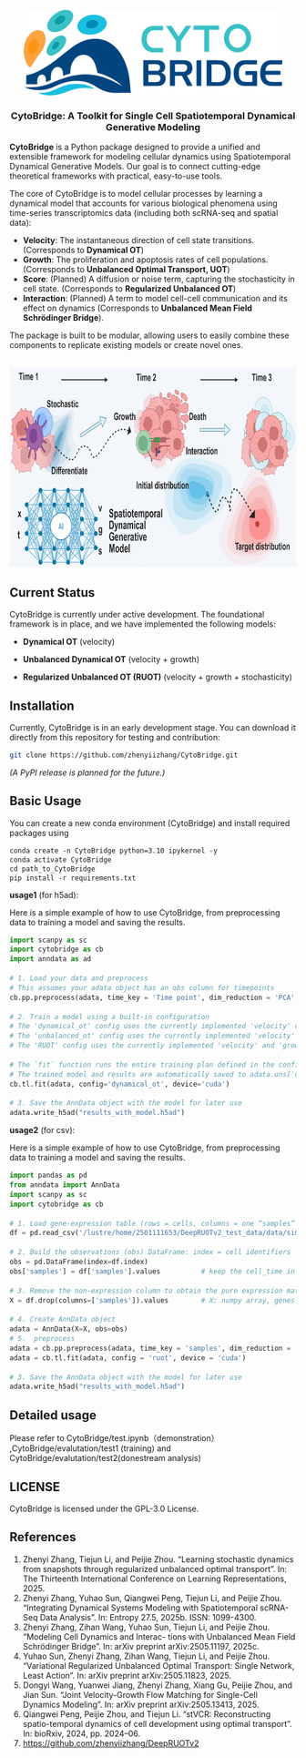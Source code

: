 <!-- PROJECT LOGO -->
<br />
<div align="center">
  <a href="https://github.com/zhenyiizhang/CytoBridge/">
    <img src="figures/logo.png" alt="Logo" height="150" style="margin-bottom: 0px;">
  </a>

  <h3 align="center">CytoBridge: A Toolkit for Single Cell Spatiotemporal Dynamical Generative Modeling</h3>

</div>

**CytoBridge** is a Python package designed to provide a unified and extensible framework for modeling cellular dynamics using Spatiotemporal Dynamical Generative Models. Our goal is to connect cutting-edge theoretical frameworks with practical, easy-to-use tools.

The core of CytoBridge is to model cellular processes by learning a dynamical model that accounts for various biological phenomena using time-series transcriptomics data (including both scRNA-seq and spatial data):

  * **Velocity**: The instantaneous direction of cell state transitions. (Corresponds to **Dynamical OT**)
  * **Growth**: The proliferation and apoptosis rates of cell populations. (Corresponds to **Unbalanced Optimal Transport, UOT**)
  * **Score**: (Planned) A diffusion or noise term, capturing the stochasticity in cell state. (Corresponds to **Regularized Unbalanced OT**)
  * **Interaction**: (Planned) A term to model cell-cell communication and its effect on dynamics (Corresponds to **Unbalanced Mean Field Schrödinger Bridge**).

The package is built to be modular, allowing users to easily combine these components to replicate existing models or create novel ones.

<br />
<div align="center">
  <a href="https://github.com/zhenyiizhang/CytoBridge/">
    <img src="figures/model.png" alt="model" height="350">
  </a>
</div>


## Current Status

CytoBridge is currently under active development. The foundational framework is in place, and we have implemented the following models:

  * **Dynamical OT** (velocity)

  * **Unbalanced Dynamical OT** (velocity + growth)

  * **Regularized Unbalanced OT (RUOT)**  (velocity + growth + stochasticity)


## Installation

Currently, CytoBridge is in an early development stage. You can download it directly from this repository for testing and contribution:

```bash
git clone https://github.com/zhenyiizhang/CytoBridge.git
```

*(A PyPI release is planned for the future.)*



## Basic Usage

You can create a new conda environment (CytoBridge) and install required packages using

```vim
conda create -n CytoBridge python=3.10 ipykernel -y
conda activate CytoBridge
cd path_to_CytoBridge
pip install -r requirements.txt
```

**usage1** (for h5ad):

Here is a simple example of how to use CytoBridge, from preprocessing data to training a model and saving the results.

```python
import scanpy as sc
import cytobridge as cb
import anndata as ad

# 1. Load your data and preprocess
# This assumes your adata object has an obs column for timepoints
cb.pp.preprocess(adata, time_key = 'Time point', dim_reduction = 'PCA', normalization = True, log1p = True, select_hvg = True)

# 2. Train a model using a built-in configuration
# The 'dynamical_ot' config uses the currently implemented 'velocity' components.
# The 'unbalanced_ot' config uses the currently implemented 'velocity' and 'growth' components.
# The 'RUOT' config uses the currently implemented 'velocity' and 'growth' components.

# The `fit` function runs the entire training plan defined in the config.
# The trained model and results are automatically saved to adata.uns['dynamic_model'], adata.obsm['velocity_latent'], adata.obsm['growth_rate']
cb.tl.fit(adata, config='dynamical_ot', device='cuda')

# 3. Save the AnnData object with the model for later use
adata.write_h5ad("results_with_model.h5ad")
```
**usage2** (for csv):

Here is a simple example of how to use CytoBridge, from preprocessing data to training a model and saving the results.

```python
import pandas as pd
from anndata import AnnData
import scanpy as sc
import cytobridge as cb

# 1. Load gene-expression table (rows = cells, columns = one “samples” column:cell_times  + gene expression martix)
df = pd.read_csv('/lustre/home/2501111653/DeepRUOTv2_test_data/data/simulation_gene.csv')

# 2. Build the observations (obs) DataFrame: index = cell identifiers
obs = pd.DataFrame(index=df.index)
obs['samples'] = df['samples'].values          # keep the cell_time in .obs

# 3. Remove the non-expression column to obtain the pure expression matrix
X = df.drop(columns=['samples']).values        # X: numpy array, genes × cells

# 4. Create AnnData object
adata = AnnData(X=X, obs=obs)
# 5.  preprocess 
adata = cb.pp.preprocess(adata, time_key = 'samples', dim_reduction = 'none', normalization = False, log1p = False, select_hvg = False)
adata = cb.tl.fit(adata, config = 'ruot', device = 'cuda')

# 3. Save the AnnData object with the model for later use
adata.write_h5ad("results_with_model.h5ad")
```

## Detailed usage

Please refer to CytoBridge/test.ipynb（demonstration） ,CytoBridge/evalutation/test1 (training) and CytoBridge/evalutation/test2(donestream analysis)

## LICENSE

CytoBridge is licensed under the GPL-3.0 License.

## References

1. Zhenyi Zhang, Tiejun Li, and Peijie Zhou. “Learning stochastic dynamics from snapshots through regularized unbalanced optimal transport”. In: The Thirteenth International Conference on Learning Representations, 2025.
2. Zhenyi Zhang, Yuhao Sun, Qiangwei Peng, Tiejun Li, and Peijie Zhou. “Integrating Dynamical Systems Modeling with Spatiotemporal scRNA-Seq Data Analysis”. In: Entropy 27.5, 2025b. ISSN: 1099-4300.
3. Zhenyi Zhang, Zihan Wang, Yuhao Sun, Tiejun Li, and Peijie Zhou. “Modeling Cell Dynamics and Interac- tions with Unbalanced Mean Field Schrödinger Bridge”. In: arXiv preprint arXiv:2505.11197, 2025c.
4. Yuhao Sun, Zhenyi Zhang, Zihan Wang, Tiejun Li, and Peijie Zhou. “Variational Regularized Unbalanced Optimal Transport: Single Network, Least Action”. In: arXiv preprint arXiv:2505.11823, 2025.
5. Dongyi Wang, Yuanwei Jiang, Zhenyi Zhang, Xiang Gu, Peijie Zhou, and Jian Sun. “Joint Velocity-Growth Flow Matching for Single-Cell Dynamics Modeling”. In: arXiv preprint arXiv:2505.13413, 2025.
6. Qiangwei Peng, Peijie Zhou, and Tiejun Li. “stVCR: Reconstructing spatio-temporal dynamics of cell development using optimal transport”. In: bioRxiv, 2024, pp. 2024–06.
7. https://github.com/zhenyiizhang/DeepRUOTv2